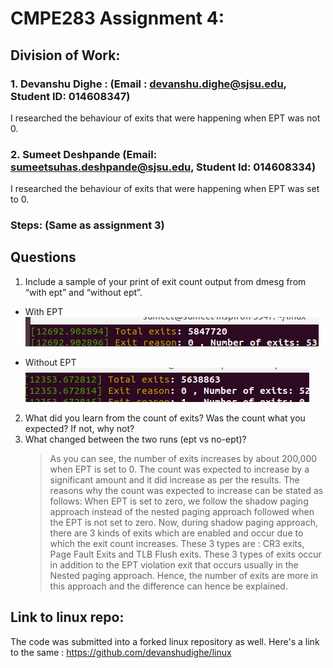 

# CMPE283 Assignment 4:


## Division of Work:

###   1. Devanshu Dighe : (Email : devanshu.dighe@sjsu.edu, Student ID: 014608347)
I researched the behaviour of exits that were happening when EPT was not 0. 
             

###   2. Sumeet Deshpande (Email: sumeetsuhas.deshpande@sjsu.edu, Student Id: 014608334)
I researched the behaviour of exits that were happening when EPT was set to 0. 

### Steps: (Same as assignment 3)


## Questions
1) Include a sample of your print of exit count output from dmesg from “with ept” and “without ept”.
  - With EPT
  ![alt text](https://github.com/devanshudighe/CMPE283/blob/main/Assignment-4/With_EPT.png "With ept")

  - Without EPT
  ![alt text](https://github.com/devanshudighe/CMPE283/blob/main/Assignment-4/Without_EPT.png "without ept")


2) What did you learn from the count of exits? Was the count what you expected? If not, why not?
3) What changed between the two runs (ept vs no-ept)?
    > As you can see, the number of exits increases by about 200,000 when EPT is set to 0. The count was expected to increase by a significant amount and it did increase as per the results. The reasons why the count was expected to increase can be stated as follows:
    When EPT is set to zero, we follow the shadow paging approach instead of the nested paging approach followed when the EPT is not set to zero. Now, during shadow paging approach, there are 3 kinds of exits which are enabled and occur due to which the exit count increases. These 3 types are : CR3 exits, Page Fault Exits and TLB Flush exits. These 3 types of exits occur in addition to the EPT violation exit that occurs usually in the Nested paging approach. Hence, the number of exits are more in this approach and the difference can hence be explained.
  
  
## Link to linux repo:
The code was submitted into a forked linux repository as well. Here's a link to the same : https://github.com/devanshudighe/linux
